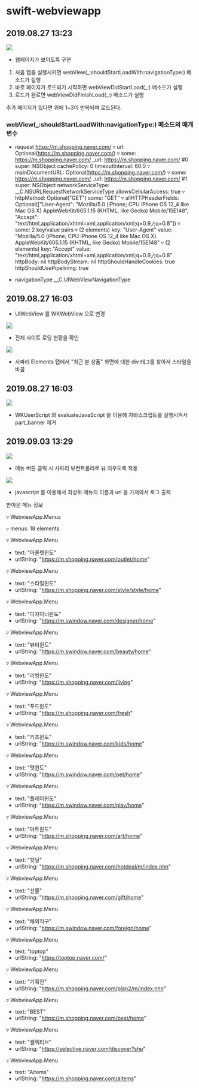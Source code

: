 # swift-webviewapp

## 2019.08.27 13:23
![](/webview1.png)

- 웹페이지가 보이도록 구현

1. 처음 앱을 실행시키면 webView(_:shouldStartLoadWith:navigationType:) 메소드가 실행
2. 바로 페이지가 로드되기 시작하면 webViewDidStartLoad(_:) 메소드가 실행
3. 로드가 완료면 webViewDidFinishLoad(_:) 메소드가 실행

추가 페이지가 있다면 위에 1~3이 반복되며 로드된다.

### webView(_:shouldStartLoadWith:navigationType:) 메소드의 매개변수
- request
https://m.shopping.naver.com/
▿ url: Optional(https://m.shopping.naver.com/)
▿ some: https://m.shopping.naver.com/
  _url: https://m.shopping.naver.com/ #0
  super: NSObject
  cachePolicy: 0
  timeoutInterval: 60.0
▿ mainDocumentURL: Optional(https://m.shopping.naver.com/)
▿ some: https://m.shopping.naver.com/
  _url: https://m.shopping.naver.com/ #1
  super: NSObject
  networkServiceType: __C.NSURLRequestNetworkServiceType
  allowsCellularAccess: true
▿ httpMethod: Optional("GET")
  some: "GET"
▿ allHTTPHeaderFields: Optional(["User-Agent": "Mozilla/5.0 (iPhone; CPU iPhone OS 12_4 like Mac OS X) AppleWebKit/605.1.15 (KHTML, like Gecko) Mobile/15E148", "Accept": "text/html,application/xhtml+xml,application/xml;q=0.9,*/*;q=0.8"])
▿ some: 2 key/value pairs
▿ (2 elements)
  key: "User-Agent"
  value: "Mozilla/5.0 (iPhone; CPU iPhone OS 12_4 like Mac OS X). AppleWebKit/605.1.15 (KHTML, like Gecko) Mobile/15E148"
▿ (2 elements)
  key: "Accept"
  value: "text/html,application/xhtml+xml,application/xml;q=0.9,*/*;q=0.8"
  httpBody: nil
  httpBodyStream: nil
  httpShouldHandleCookies: true
  httpShouldUsePipelining: true

- navigationType
__C.UIWebViewNavigationType

## 2019.08.27 16:03

- UIWebView 를 WKWebView 으로 변경

![](/webview2-1.png)

- 전체 사이트 로딩 현황을 확인

![](/webview2-2.png)

- 사파리 Elements 탭에서 "최근 본 상품" 화면에 대한 div 태그를 찾아서 스타일을 바꿈

## 2019.08.27 16:03
![](/webview3.png)

- WKUserScript 와 evaluateJavaScript 을 이용해 자바스크립트를 실행시켜서 part_banner 제거
 
 ## 2019.09.03 13:29
  
 ![](/webview3-1.png)
 
 - 메뉴 버튼 클릭 시 사파리 뷰컨트롤러로 뷰 띄우도록 적용
 
 ![](/webview3-2.png)
 
 - javascript 를 이용해서 최상위 메뉴의 이름과 url 을 가져와서 로그 출력

받아온 메뉴 정보

▿ WebviewApp.Menus

▿ menus: 18 elements

▿ WebviewApp.Menu

- text: "아울렛윈도"
- urlString: "https://m.shopping.naver.com/outlet/home"

▿ WebviewApp.Menu

- text: "스타일윈도"
- urlString: "https://m.shopping.naver.com/style/style/home"

▿ WebviewApp.Menu

- text: "디자이너윈도"
- urlString: "https://m.swindow.naver.com/designer/home"

▿ WebviewApp.Menu

- text: "뷰티윈도"
- urlString: "https://m.swindow.naver.com/beauty/home"

▿ WebviewApp.Menu

- text: "리빙윈도"
- urlString: "https://m.shopping.naver.com/living"

▿ WebviewApp.Menu

- text: "푸드윈도"
- urlString: "https://m.shopping.naver.com/fresh"

▿ WebviewApp.Menu

- text: "키즈윈도"
- urlString: "https://m.swindow.naver.com/kids/home"

▿ WebviewApp.Menu

- text: "펫윈도"
- urlString: "https://m.swindow.naver.com/pet/home"

▿ WebviewApp.Menu

- text: "플레이윈도"
- urlString: "https://m.swindow.naver.com/play/home"

▿ WebviewApp.Menu

- text: "아트윈도"
- urlString: "https://m.shopping.naver.com/art/home"

▿ WebviewApp.Menu

- text: "핫딜"
- urlString: "https://m.shopping.naver.com/hotdeal/m/index.nhn"

▿ WebviewApp.Menu
- text: "선물"
- urlString: "https://m.shopping.naver.com/gift/home"

▿ WebviewApp.Menu

- text: "해외직구"
- urlString: "https://m.swindow.naver.com/foreign/home"

▿ WebviewApp.Menu

- text: "toptop"
- urlString: "https://toptop.naver.com/"

▿ WebviewApp.Menu

- text: "기획전"
- urlString: "https://m.shopping.naver.com/plan2/m/index.nhn"

▿ WebviewApp.Menu

- text: "BEST"
- urlString: "https://m.shopping.naver.com/best/home"

▿ WebviewApp.Menu

- text: "셀렉티브"
- urlString: "https://selective.naver.com/discover?shp"

▿ WebviewApp.Menu

- text: "Aitems"
- urlString: "https://m.shopping.naver.com/aitems"
